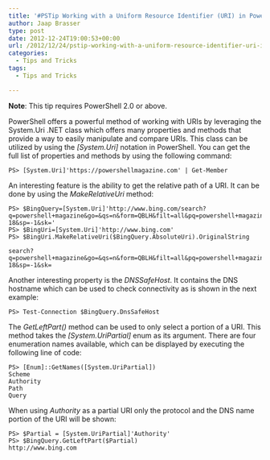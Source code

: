 ```yaml
---
title: '#PSTip Working with a Uniform Resource Identifier (URI) in PowerShell'
author: Jaap Brasser
type: post
date: 2012-12-24T19:00:53+00:00
url: /2012/12/24/pstip-working-with-a-uniform-resource-identifier-uri-in-powershell/
categories:
  - Tips and Tricks
tags:
  - Tips and Tricks

---
```

**Note**: This tip requires PowerShell 2.0 or above.

PowerShell offers a powerful method of working with URIs by leveraging the System.Uri .NET class which offers many properties and methods that provide a way to easily manipulate and compare URIs. This class can be utilized by using the _[System.Uri]_ notation in PowerShell. You can get the full list of properties and methods by using the following command:

```
PS> [System.Uri]'https://powershellmagazine.com' | Get-Member
```


An interesting feature is the ability to get the relative path of a URI. It can be done by using the _MakeRelativeUri_ method:

```
PS> $BingQuery=[System.Uri]'http://www.bing.com/search?q=powershell+magazine&go=&qs=n&form=QBLH&filt=all&pq=powershell+magazine&sc=1-18&sp=-1&sk='
PS> $BingUri=[System.Uri]'http://www.bing.com'
PS> $BingUri.MakeRelativeUri($BingQuery.AbsoluteUri).OriginalString

search?q=powershell+magazine&go=&qs=n&form=QBLH&filt=all&pq=powershell+magazine&sc=1-18&sp=-1&sk=
```

Another interesting property is the _DNSSafeHost_. It contains the DNS hostname which can be used to check connectivity as is shown in the next example:

```
PS> Test-Connection $BingQuery.DnsSafeHost
```


The _GetLeftPart()_ method can be used to only select a portion of a URI. This method takes the _[System.UriPartial]_ enum as its argument. There are four enumeration names available, which can be displayed by executing the following line of code:

```
PS> [Enum]::GetNames([System.UriPartial])
Scheme
Authority
Path
Query
```


When using _Authority_ as a partial URI only the protocol and the DNS name portion of the URI will be shown:

```
PS> $Partial = [System.UriPartial]'Authority'
PS> $BingQuery.GetLeftPart($Partial)
http://www.bing.com
```

